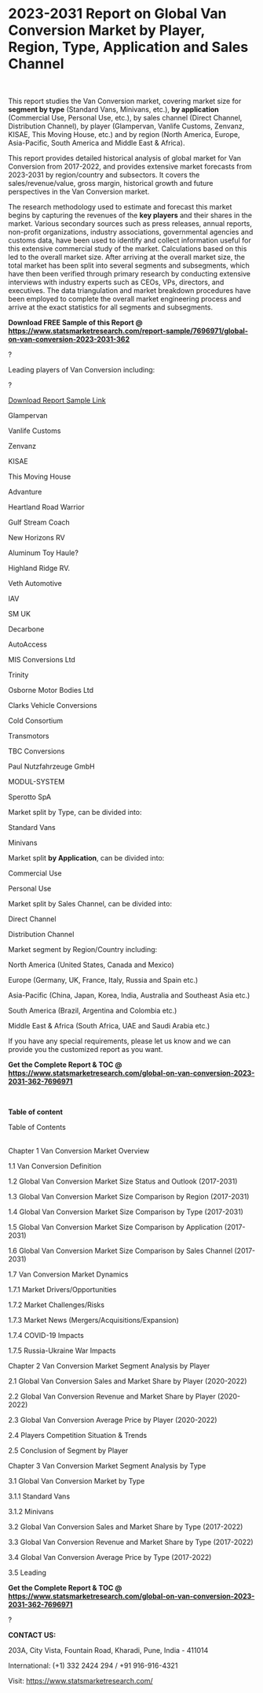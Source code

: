 <h1>2023-2031 Report on Global Van Conversion Market by Player, Region, Type, Application and Sales Channel</h1><br/><p>This report studies the Van Conversion market, covering market size for <strong>segment by type</strong> (Standard Vans, Minivans, etc.), <strong>by application</strong> (Commercial Use, Personal Use, etc.), by sales channel (Direct Channel, Distribution Channel), by player (Glampervan, Vanlife Customs, Zenvanz, KISAE, This Moving House, etc.) and by region (North America, Europe, Asia-Pacific, South America and Middle East & Africa).</p>
 
 
 
 <p>This report provides detailed historical analysis of global market for Van Conversion from 2017-2022, and provides extensive market forecasts from 2023-2031 by region/country and subsectors. It covers the sales/revenue/value, gross margin, historical growth and future perspectives in the Van Conversion market.</p>
 
 
 
 <p>The research methodology used to estimate and forecast this market begins by capturing the revenues of the <strong>key players</strong> and their shares in the market. Various secondary sources such as press releases, annual reports, non-profit organizations, industry associations, governmental agencies and customs data, have been used to identify and collect information useful for this extensive commercial study of the market. Calculations based on this led to the overall market size. After arriving at the overall market size, the total market has been split into several segments and subsegments, which have then been verified through primary research by conducting extensive interviews with industry experts such as CEOs, VPs, directors, and executives. The data triangulation and market breakdown procedures have been employed to complete the overall market engineering process and arrive at the exact statistics for all segments and subsegments.</p>
 
 
 
 <div><b>Download FREE Sample of this Report @ <a href="https://www.statsmarketresearch.com/download-free-sample/7696971/global-on-van-conversion-2023-2031-362">https://www.statsmarketresearch.com/report-sample/7696971/global-on-van-conversion-2023-2031-362</a></b></div>
 
 
 
 <p>? </p>
 
 
 
 <p>Leading players of Van Conversion including:</p>
 
 
 
 <p>? </p>
 
 
 
 <p><a href="https://www.statsmarketresearch.com/download-free-sample/7696971/global-on-van-conversion-2023-2031-362">Download Report Sample Link</a></p>
 
 
 
 <p>Glampervan</p>
 
 
 
 <p>Vanlife Customs</p>
 
 
 
 <p>Zenvanz</p>
 
 
 
 <p>KISAE</p>
 
 
 
 <p>This Moving House</p>
 
 
 
 <p>Advanture</p>
 
 
 
 <p>Heartland Road Warrior</p>
 
 
 
 <p>Gulf Stream Coach</p>
 
 
 
 <p>New Horizons RV</p>
 
 
 
 <p>Aluminum Toy Haule?</p>
 
 
 
 <p>Highland Ridge RV.</p>
 
 
 
 <p>Veth Automotive</p>
 
 
 
 <p>IAV</p>
 
 
 
 <p>SM UK</p>
 
 
 
 <p>Decarbone</p>
 
 
 
 <p>AutoAccess</p>
 
 
 
 <p>MIS Conversions Ltd</p>
 
 
 
 <p>Trinity</p>
 
 
 
 <p>Osborne Motor Bodies Ltd</p>
 
 
 
 <p>Clarks Vehicle Conversions</p>
 
 
 
 <p>Cold Consortium</p>
 
 
 
 <p>Transmotors</p>
 
 
 
 <p>TBC Conversions</p>
 
 
 
 <p>Paul Nutzfahrzeuge GmbH</p>
 
 
 
 <p>MODUL-SYSTEM</p>
 
 
 
 <p>Sperotto SpA</p>
 
 
 
 <p>Market split by Type, can be divided into:</p>
 
 
 
 <p>Standard Vans</p>
 
 
 
 <p>Minivans</p>
 
 
 
 <p>Market split <strong>by Application</strong>, can be divided into:</p>
 
 
 
 <p>Commercial Use</p>
 
 
 
 <p>Personal Use</p>
 
 
 
 <p>Market split by Sales Channel, can be divided into:</p>
 
 
 
 <p>Direct Channel</p>
 
 
 
 <p>Distribution Channel</p>
 
 
 
 <p>Market segment by Region/Country including:</p>
 
 
 
 <p>North America (United States, Canada and Mexico)</p>
 
 
 
 <p>Europe (Germany, UK, France, Italy, Russia and Spain etc.)</p>
 
 
 
 <p>Asia-Pacific (China, Japan, Korea, India, Australia and Southeast Asia etc.)</p>
 
 
 
 <p>South America (Brazil, Argentina and Colombia etc.)</p>
 
 
 
 <p>Middle East & Africa (South Africa, UAE and Saudi Arabia etc.)</p>
 
 
 
 <p>If you have any special requirements, please let us know and we can provide you the customized report as you want.</p>
 
 
 
 <div><b>Get the Complete Report & TOC @ <a href="https://www.statsmarketresearch.com/global-on-van-conversion-2023-2031-362-7696971">https://www.statsmarketresearch.com/global-on-van-conversion-2023-2031-362-7696971</a></b></div>
 
 
 
 <p><br />
 
 <b>Table of content</b></p>
 
 
 
 <p>Table of Contents<br />
 
 <br />
 
 Chapter 1 Van Conversion Market Overview<br />
 
 1.1 Van Conversion Definition<br />
 
 1.2 Global Van Conversion Market Size Status and Outlook (2017-2031)<br />
 
 1.3 Global Van Conversion Market Size Comparison by Region (2017-2031)<br />
 
 1.4 Global Van Conversion Market Size Comparison by Type (2017-2031)<br />
 
 1.5 Global Van Conversion Market Size Comparison by Application (2017-2031)<br />
 
 1.6 Global Van Conversion Market Size Comparison by Sales Channel (2017-2031)<br />
 
 1.7 Van Conversion Market Dynamics<br />
 
 1.7.1 Market Drivers/Opportunities<br />
 
 1.7.2 Market Challenges/Risks<br />
 
 1.7.3 Market News (Mergers/Acquisitions/Expansion)<br />
 
 1.7.4 COVID-19 Impacts<br />
 
 1.7.5 Russia-Ukraine War Impacts<br />
 
 Chapter 2 Van Conversion Market Segment Analysis by Player<br />
 
 2.1 Global Van Conversion Sales and Market Share by Player (2020-2022)<br />
 
 2.2 Global Van Conversion Revenue and Market Share by Player (2020-2022)<br />
 
 2.3 Global Van Conversion Average Price by Player (2020-2022)<br />
 
 2.4 Players Competition Situation & Trends<br />
 
 2.5 Conclusion of Segment by Player<br />
 
 Chapter 3 Van Conversion Market Segment Analysis by Type<br />
 
 3.1 Global Van Conversion Market by Type<br />
 
 3.1.1 Standard Vans<br />
 
 3.1.2 Minivans<br />
 
 3.2 Global Van Conversion Sales and Market Share by Type (2017-2022)<br />
 
 3.3 Global Van Conversion Revenue and Market Share by Type (2017-2022)<br />
 
 3.4 Global Van Conversion Average Price by Type (2017-2022)<br />
 
 3.5 Leading</p>
 
 
 
 <div><b>Get the Complete Report & TOC @ <a href="https://www.statsmarketresearch.com/global-on-van-conversion-2023-2031-362-7696971">https://www.statsmarketresearch.com/global-on-van-conversion-2023-2031-362-7696971</a></b></div>
 
 
 
 <p>? </p>
 
 
 
 <p><b>CONTACT US:</b><br />
 
 203A, City Vista, Fountain Road, Kharadi, Pune, India - 411014<br />
 
 International: (+1) 332 2424 294 / +91 916-916-4321<br />
 
 Visit: <a href="https://www.statsmarketresearch.com/">https://www.statsmarketresearch.com/</a></p>